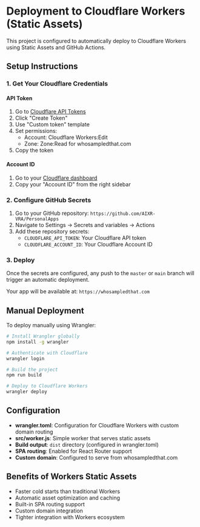 # Deployment to Cloudflare Workers (Static Assets)

This project is configured to automatically deploy to Cloudflare Workers using Static Assets and GitHub Actions.

## Setup Instructions

### 1. Get Your Cloudflare Credentials

#### API Token
1. Go to [Cloudflare API Tokens](https://dash.cloudflare.com/profile/api-tokens)
2. Click "Create Token"
3. Use "Custom token" template
4. Set permissions:
   - Account: Cloudflare Workers:Edit
   - Zone: Zone:Read for whosampledthat.com
5. Copy the token

#### Account ID
1. Go to your [Cloudflare dashboard](https://dash.cloudflare.com/)
2. Copy your "Account ID" from the right sidebar

### 2. Configure GitHub Secrets

1. Go to your GitHub repository: `https://github.com/AIXR-VRA/PersonalApps`
2. Navigate to Settings → Secrets and variables → Actions
3. Add these repository secrets:
   - `CLOUDFLARE_API_TOKEN`: Your Cloudflare API token
   - `CLOUDFLARE_ACCOUNT_ID`: Your Cloudflare Account ID

### 3. Deploy

Once the secrets are configured, any push to the `master` or `main` branch will trigger an automatic deployment.

Your app will be available at: `https://whosampledthat.com`

## Manual Deployment

To deploy manually using Wrangler:

```bash
# Install Wrangler globally
npm install -g wrangler

# Authenticate with Cloudflare
wrangler login

# Build the project
npm run build

# Deploy to Cloudflare Workers
wrangler deploy
```

## Configuration

- **wrangler.toml**: Configuration for Cloudflare Workers with custom domain routing
- **src/worker.js**: Simple worker that serves static assets
- **Build output**: `dist` directory (configured in wrangler.toml)
- **SPA routing**: Enabled for React Router support
- **Custom domain**: Configured to serve from whosampledthat.com

## Benefits of Workers Static Assets

- Faster cold starts than traditional Workers
- Automatic asset optimization and caching
- Built-in SPA routing support
- Custom domain integration
- Tighter integration with Workers ecosystem 